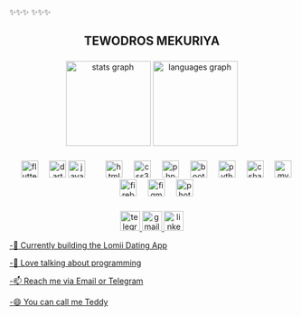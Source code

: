 ✨✨✨                                           ✨✨✨
<h2 align="center">  TEWODROS MEKURIYA </h2>

###

<div align="center">
  <img src="https://github-readme-stats.vercel.app/api?username=TEWODROS-D12&hide_title=false&hide_rank=false&show_icons=true&include_all_commits=true&count_private=true&disable_animations=false&theme=dracula&locale=en&hide_border=false" height="150" alt="stats graph"  />
  <img src="https://github-readme-stats.vercel.app/api/top-langs?username=TEWODROS-D12&locale=en&hide_title=false&layout=compact&card_width=320&langs_count=5&theme=dracula&hide_border=false" height="150" alt="languages graph"  />
</div>

###

###

<div align="center">
  <img width="12" />
  <img src="https://cdn.jsdelivr.net/gh/devicons/devicon/icons/flutter/flutter-original.svg" height="30" alt="flutter logo"/>
  
  <img width="12" />
  <img src="https://cdn.jsdelivr.net/gh/devicons/devicon/icons/dart/dart-original.svg" height="30" alt="dart logo" />
   
   <img src="https://cdn.jsdelivr.net/gh/devicons/devicon/icons/java/java-original.svg" height="30" alt="java logo" />
   <img width="12" />

   <img width="12" />
  <img src="https://cdn.jsdelivr.net/gh/devicons/devicon/icons/html5/html5-original.svg" height="30" alt="html5 logo"  />
  
  <img width="12" />
  <img src="https://cdn.jsdelivr.net/gh/devicons/devicon/icons/css3/css3-original.svg" height="30" alt="css3 logo"  />
 
  <img width="12" />
  <img src="https://cdn.jsdelivr.net/gh/devicons/devicon/icons/php/php-original.svg" height="30" alt="php logo" />
  
  <img width="12" />
  <img src="https://cdn.jsdelivr.net/gh/devicons/devicon/icons/bootstrap/bootstrap-original.svg" height="30" alt="bootstrap logo" />
  
  <img width="12" />
  <img src="https://cdn.jsdelivr.net/gh/devicons/devicon/icons/python/python-original.svg" height="30" alt="python logo"  />
 
  <img width="12" />
  <img src="https://cdn.jsdelivr.net/gh/devicons/devicon/icons/csharp/csharp-original.svg" height="30" alt="csharp logo"  />
  <img width="12" />
  <img src="https://cdn.jsdelivr.net/gh/devicons/devicon/icons/mysql/mysql-original.svg" height="30" alt="mysql logo" />
   <img width="12" />
    <img src="https://cdn.jsdelivr.net/gh/devicons/devicon/icons/firebase/firebase-plain.svg" height="30" alt="firebase logo" />
    <img width="12" />
    <img src="https://cdn.jsdelivr.net/gh/devicons/devicon/icons/figma/figma-original.svg" height="30" alt="figma logo" />
    <img width="12" />
    <img src="https://cdn.jsdelivr.net/gh/devicons/devicon/icons/photoshop/photoshop-plain.svg" height="30" alt="photoshop logo" />







</div>

###

   <div align="center">
  <a href="https://t.me/tewodros46">
 <img src="https://img.shields.io/static/v1?message=Telegram&logo=telegram&label=&color=2CA5E0&logoColor=white&labelColor=&style=for-the-badge" height="35" alt="telegram logo" />

  
  <a href="mailto:tewodrosd47@gmail.com">
  <img src="https://img.shields.io/static/v1?message=Gmail&logo=gmail&label=&color=D14836&logoColor=white&labelColor=&style=for-the-badge" height="35" alt="gmail logo"  /> 
 </a>
 <a href="https://www.linkedin.com/in/tewodros-mekuriya-de">
  <img src="https://img.shields.io/static/v1?message=LinkedIn&logo=linkedin&label=&color=0077B5&logoColor=white&labelColor=&style=for-the-badge" height="35" alt="linkedin logo"  />
  
</div>

-🔧 Currently building the Lomii Dating App

-💬 Love talking about programming

-📫 Reach me via Email or Telegram

-😄 You can call me Teddy











